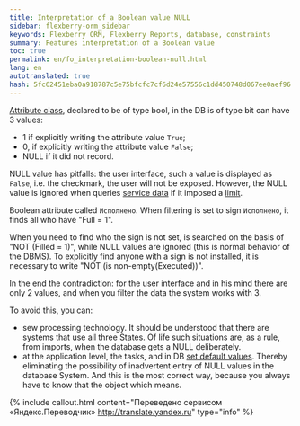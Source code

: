 ```yaml
--- 
title: Interpretation of a Boolean value NULL 
sidebar: flexberry-orm_sidebar 
keywords: Flexberry ORM, Flexberry Reports, database, constraints 
summary: Features interpretation of a Boolean value 
toc: true 
permalink: en/fo_interpretation-boolean-null.html 
lang: en 
autotranslated: true 
hash: 5fc62451eba0a918787c5e75bfcfc7cf6d24e57556c1dd450748d067ee0aef96 
--- 
```


[Attribute class](fo_attributes-class-data.html), declared to be of type bool, in the DB is of type bit can have 3 values: 

* 1 if explicitly writing the attribute value `True`; 
* 0, if explicitly writing the attribute value `False`; 
* NULL if it did not record. 

NULL value has pitfalls: the user interface, such a value is displayed as `False`, i.e. the checkmark, the user will not be exposed. However, the NULL value is ignored when queries [service data](fo_data-service.html) if it imposed a [limit](fo_limitation.html). 

Boolean attribute called `Исполнено`. When filtering is set to sign `Исполнено`, it finds all who have "Full = 1". 

When you need to find who the sign is not set, is searched on the basis of "NOT (Filled = 1)", while NULL values are ignored (this is normal behavior of the DBMS). To explicitly find anyone with a sign is not installed, it is necessary to write "NOT (is non-empty(Executed))". 

In the end the contradiction: for the user interface and in his mind there are only 2 values, and when you filter the data the system works with 3. 

To avoid this, you can: 

* sew processing technology. It should be understood that there are systems that use all three States. Of life such situations are, as a rule, from imports, when the database gets a NULL deliberately. 
* at the application level, the tasks, and in DB [set default values](fo_features-dafault-value.html). Thereby eliminating the possibility of inadvertent entry of NULL values in the database System. And this is the most correct way, because you always have to know that the object which means. 



{% include callout.html content="Переведено сервисом «Яндекс.Переводчик» <http://translate.yandex.ru>" type="info" %}